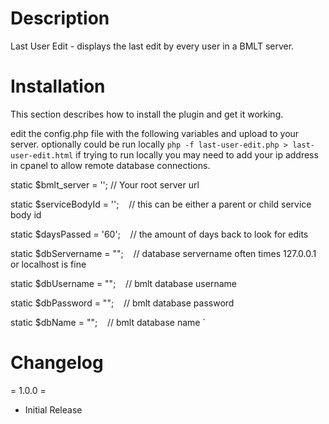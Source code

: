 # Description

Last User Edit - displays the last edit by every user in a BMLT server.

# Installation

This section describes how to install the plugin and get it working.

edit the config.php file with the following variables and upload to your server. optionally could be run locally `php -f last-user-edit.php > last-user-edit.html`
if trying to run locally you may need to add your ip address in cpanel to allow remote database connections.

static $bmlt_server = '';
// Your root server url


static $serviceBodyId = '';&nbsp;&nbsp;&nbsp;&nbsp;// this can be either a parent or child service body id

static $daysPassed = '60';&nbsp;&nbsp;&nbsp;&nbsp;// the amount of days back to look for edits

static $dbServername = "";&nbsp;&nbsp;&nbsp;&nbsp;// database servername often times 127.0.0.1 or localhost is fine

static $dbUsername = "";&nbsp;&nbsp;&nbsp;&nbsp;// bmlt database username

static $dbPassword = "";&nbsp;&nbsp;&nbsp;&nbsp;// bmlt database password

static $dbName = "";&nbsp;&nbsp;&nbsp;&nbsp;// bmlt database name
`

# Changelog

= 1.0.0 =

* Initial Release
